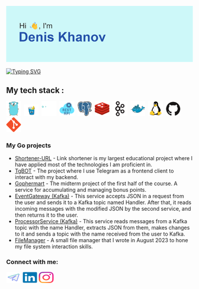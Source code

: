 [![MasterHead](https://github.com/DenisKhanov/DenisKhanov/blob/main/header.png)](https://github.com/DenisKhanov/DenisKhanov)

[![Typing SVG](https://readme-typing-svg.herokuapp.com?font=Fira+Code&pause=1000&random=false&width=800&lines=I'm+Golang+backend+developer,+and+i+enjoy+learning+IT+technologies)](https://git.io/typing-svg)

<h2 > My tech stack : </h2>


<div >

<img src="https://github.com/devicons/devicon/blob/master/icons/go/go-original.svg" title="Go" alt="Go" width="40"/>&nbsp;
<img src="https://github.com/DenisKhanov/Shortener-URL/blob/main/Gin-Framework.svg" title="GIN" alt="GIN" width="40"/>&nbsp;
<img src="https://github.com/devicons/devicon/blob/master/icons/grpc/grpc-original.svg" title="gRPC" alt="gRPC" width="40"/>&nbsp;
<img src="https://github.com/DenisKhanov/Shortener-URL/blob/main/rest-api-blue-logo-22099.svg" title="REST API" alt="REST API" width="40"/>&nbsp;
<img src="https://github.com/devicons/devicon/blob/master/icons/postgresql/postgresql-original.svg" title="PostgreSQL" alt="PostgreSQL" width="40" height="40"/>&nbsp;
<img src= "https://github.com/devicons/devicon/blob/master/icons/redis/redis-original.svg" title="Redis" alt="Redis" width="40" height="40"/>&nbsp;
<img src= "https://github.com/devicons/devicon/blob/master/icons/apachekafka/apachekafka-original.svg" title="Kafka" alt="Kafka" width="40" height="40"/>&nbsp;
<img src="https://github.com/devicons/devicon/blob/master/icons/docker/docker-original.svg"  title="Docker" alt="Docker" width="40" height="40"/>&nbsp;
<img src="https://github.com/devicons/devicon/blob/master/icons/linux/linux-original.svg" title="Linux" alt="Linux" width="40"/>&nbsp;
<img src="https://github.com/devicons/devicon/blob/master/icons/github/github-original.svg"  title="GitHUB" alt="GitHUB" width="40" height="40"/>&nbsp;
<img src="https://github.com/devicons/devicon/blob/master/icons/git/git-original.svg"  title="Git" alt="Git" width="40" height="40"/>&nbsp;


</div>


### My Go projects
- [Shortener-URL](https://github.com/DenisKhanov/Shortener-URL) - Link shortener is my largest educational project where I have applied most of the technologies I am proficient in.
- [TgBOT](https://github.com/DenisKhanov/TgBOT) - The project where I use Telegram as a frontend client to interact with my backend.
- [Gophermart](https://github.com/DenisKhanov/Gophermart) - The midterm project of the first half of the course. A service for accumulating and managing bonus points.
- [EventGateway (Kafka)](https://github.com/DenisKhanov/EventGateway-Kafka) - This service accepts JSON in a request from the user and sends it to a Kafka topic named Handler. After that, it reads incoming messages with the modified JSON by the second service, and then returns it to the user.
- [ProcessorService (Kafka)](https://github.com/DenisKhanov/ProcessorService-Kafka) - This service reads messages from a Kafka topic with the name Handler, extracts JSON from them, makes changes to it and sends a topic with the name received from the user to Kafka.
- [FileManager](https://github.com/DenisKhanov/FileManager) - A small file manager that I wrote in August 2023 to hone my file system interaction skills.

<h3 align="left">Connect with me:</h3>
<p align="left">
<a href="https://t.me/DenKhan" target="blank"><img align="center" src="https://github.com/DenisKhanov/DenisKhanov/blob/main/telegram-paper-airplane-apps-svgrepo-com.svg" alt="" height="30" width="40" /></a>
<a href="https://www.linkedin.com/in/denkhan/" target="blank"><img align="center" src="https://github.com/devicons/devicon/blob/master/icons/linkedin/linkedin-original.svg" alt="" height="30" width="40" /></a>
<a href="https://www.instagram.com/deniskh/" target="blank"><img align="center" src="https://github.com/DenisKhanov/DenisKhanov/blob/main/instagram-color-svgrepo-com.svg" alt="" height="30" width="40" /></a>
</p>
